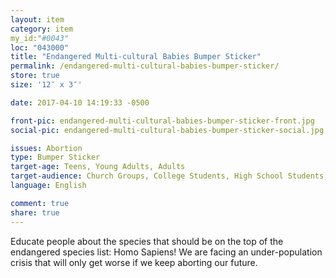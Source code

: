 ```yaml
---
layout: item
category: item
my_id:"#0043"
loc: "043000"
title: "Endangered Multi-cultural Babies Bumper Sticker"
permalink: /endangered-multi-cultural-babies-bumper-sticker/
store: true
size: '12″ x 3″'

date: 2017-04-10 14:19:33 -0500

front-pic: endangered-multi-cultural-babies-bumper-sticker-front.jpg
social-pic: endangered-multi-cultural-babies-bumper-sticker-social.jpg

issues: Abortion
type: Bumper Sticker
target-age: Teens, Young Adults, Adults
target-audience: Church Groups, College Students, High School Students, Pro-life Organizations
language: English

comment: true
share: true
---
```

Educate people about the species that should be on the top of the endangered species list: Homo Sapiens! We are facing an under-population crisis that will only get worse if we keep aborting our future.